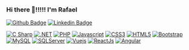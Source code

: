 ### Hi there 👋!!!!! I'm Rafael

[![Github Badge](https://img.shields.io/badge/-Github-black?style=for-the-badge&logo=github&logoColor=white&link=https://github.com/RafaelPRufino/)](https://github.comRafaelPRufino) 
[![Linkedin Badge](https://img.shields.io/badge/-LinkedIn-blue?style=for-the-badge&logo=Linkedin&logoColor=white&link=https://www.linkedin.com/in/rafael-rufino-a51879a2/)](https://www.linkedin.com/in/rafael-rufino-a51879a2/)

[![C Sharp](https://img.shields.io/badge/-C_Sharp-239120?style=flat&logo=c-sharp&logoColor=white)](https://docs.microsoft.com/en-us/dotnet/csharp)
[![.NET](https://img.shields.io/badge/-.NET-5C2D91?style=flat&logo=.net&logoColor=white)](https://dotnet.microsoft.com)
[![PHP](https://img.shields.io/badge/-PHP-4F5B93?style=flat&logo=php&logoColor=white)](https://www.php.net)
[![Javascript](https://img.shields.io/badge/-Javascript-F7DF1E?style=flat&logo=javascript&logoColor=white)](https://www.javascript.com)
[![CSS3](https://img.shields.io/badge/-CSS3-157286?style=flat&logo=css3&logoColor=white)](https://www.w3.org/TR/css3-roadmap)
[![HTML5](https://img.shields.io/badge/-HTML5-E34F26?style=flat&logo=html5&logoColor=white)](https://html.spec.whatwg.org)
[![Bootstrap](https://img.shields.io/badge/-Bootstrap-563D7C?style=flat&logo=bootstrap&logoColor=white)](https://getbootstrap.com)
[![MySQL](https://img.shields.io/badge/-MySQL-4479A1?style=flat&logo=mysql&logoColor=white)](https://www.mysql.com)
[![SQLServer](https://img.shields.io/badge/-SQLServer-red?style=flat&logoColor=white)](https://www.microsoft.com/pt-br/sql-server/sql-server-downloads) 
[![Vuejs](https://img.shields.io/badge/-Vuejs-42b883?style=flat&logo=vue.js&logoColor=white)](https://vuejs.org)
[![ReactJs](https://img.shields.io/badge/-React-61dafb?style=flat&logo=react&logoColor=white)](https://pt-br.reactjs.org/)
[![Angular](https://img.shields.io/badge/-Angular-red?style=flat&logoColor=white&logo=angular)](https://angular.io/)
